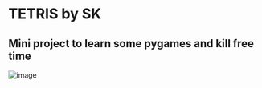 # TETRIS by SK

## Mini project to learn some pygames and kill free time

![image](https://user-images.githubusercontent.com/92372274/163811472-6f5159a5-79bc-4bbd-9f2c-095ed0fc0b43.png)
